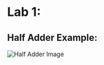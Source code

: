 # Lab 1:
## Half Adder Example:
![Half Adder Image]([linkgoeshere](https://github.com/josephs1/josephs1.github.io/blob/main/CPE%20322/Labs/Assets/Half_Adder_Example.png)https://github.com/josephs1/josephs1.github.io/blob/main/CPE%20322/Labs/Assets/Half_Adder_Example.png)
